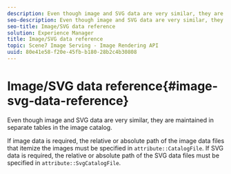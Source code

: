 ```yaml
---
description: Even though image and SVG data are very similar, they are maintained in separate tables in the image catalog.
seo-description: Even though image and SVG data are very similar, they are maintained in separate tables in the image catalog.
seo-title: Image/SVG data reference
solution: Experience Manager
title: Image/SVG data reference
topic: Scene7 Image Serving - Image Rendering API
uuid: 80e41e58-f20e-45fb-b180-28b2c4b30808
---
```


# Image/SVG data reference{#image-svg-data-reference}

Even though image and SVG data are very similar, they are maintained in separate tables in the image catalog.

 If image data is required, the relative or absolute path of the image data files that itemize the images must be specified in `attribute::CatalogFile`. If SVG data is required, the relative or absolute path of the SVG data files must be specified in `attribute::SvgCatalogFile`. 
